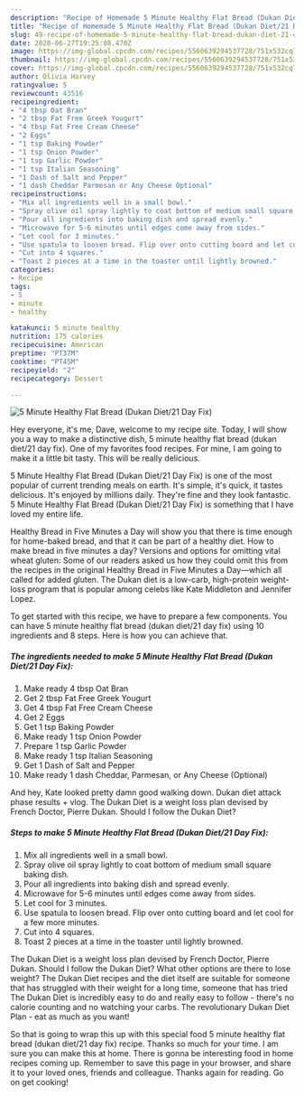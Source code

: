 ```yaml
---
description: "Recipe of Homemade 5 Minute Healthy Flat Bread (Dukan Diet/21 Day Fix)"
title: "Recipe of Homemade 5 Minute Healthy Flat Bread (Dukan Diet/21 Day Fix)"
slug: 49-recipe-of-homemade-5-minute-healthy-flat-bread-dukan-diet-21-day-fix
date: 2020-06-27T19:25:08.470Z
image: https://img-global.cpcdn.com/recipes/5560639294537728/751x532cq70/5-minute-healthy-flat-bread-dukan-diet21-day-fix-recipe-main-photo.jpg
thumbnail: https://img-global.cpcdn.com/recipes/5560639294537728/751x532cq70/5-minute-healthy-flat-bread-dukan-diet21-day-fix-recipe-main-photo.jpg
cover: https://img-global.cpcdn.com/recipes/5560639294537728/751x532cq70/5-minute-healthy-flat-bread-dukan-diet21-day-fix-recipe-main-photo.jpg
author: Olivia Harvey
ratingvalue: 5
reviewcount: 43516
recipeingredient:
- "4 tbsp Oat Bran"
- "2 tbsp Fat Free Greek Yougurt"
- "4 tbsp Fat Free Cream Cheese"
- "2 Eggs"
- "1 tsp Baking Powder"
- "1 tsp Onion Powder"
- "1 tsp Garlic Powder"
- "1 tsp Italian Seasoning"
- "1 Dash of Salt and Pepper"
- "1 dash Cheddar Parmesan or Any Cheese Optional"
recipeinstructions:
- "Mix all ingredients well in a small bowl."
- "Spray olive oil spray lightly to coat bottom of medium small square baking dish."
- "Pour all ingredients into baking dish and spread evenly."
- "Microwave for 5-6 minutes until edges come away from sides."
- "Let cool for 3 minutes."
- "Use spatula to loosen bread. Flip over onto cutting board and let cool for a few more minutes."
- "Cut into 4 squares."
- "Toast 2 pieces at a time in the toaster until lightly browned."
categories:
- Recipe
tags:
- 5
- minute
- healthy

katakunci: 5 minute healthy 
nutrition: 175 calories
recipecuisine: American
preptime: "PT37M"
cooktime: "PT45M"
recipeyield: "2"
recipecategory: Dessert

---
```



![5 Minute Healthy Flat Bread (Dukan Diet/21 Day Fix)](https://img-global.cpcdn.com/recipes/5560639294537728/751x532cq70/5-minute-healthy-flat-bread-dukan-diet21-day-fix-recipe-main-photo.jpg)

Hey everyone, it's me, Dave, welcome to my recipe site. Today, I will show you a way to make a distinctive dish, 5 minute healthy flat bread (dukan diet/21 day fix). One of my favorites food recipes. For mine, I am going to make it a little bit tasty. This will be really delicious.

5 Minute Healthy Flat Bread (Dukan Diet/21 Day Fix) is one of the most popular of current trending meals on earth. It's simple, it's quick, it tastes delicious. It's enjoyed by millions daily. They're fine and they look fantastic. 5 Minute Healthy Flat Bread (Dukan Diet/21 Day Fix) is something that I have loved my entire life.

Healthy Bread in Five Minutes a Day will show you that there is time enough for home-baked bread, and that it can be part of a healthy diet. How to make bread in five minutes a day? Versions and options for omitting vital wheat gluten: Some of our readers asked us how they could omit this from the recipes in the original Healthy Bread in Five Minutes a Day—which all called for added gluten. The Dukan diet is a low-carb, high-protein weight-loss program that is popular among celebs like Kate Middleton and Jennifer Lopez.


To get started with this recipe, we have to prepare a few components. You can have 5 minute healthy flat bread (dukan diet/21 day fix) using 10 ingredients and 8 steps. Here is how you can achieve that.

<!--inarticleads1-->

##### The ingredients needed to make 5 Minute Healthy Flat Bread (Dukan Diet/21 Day Fix):

1. Make ready 4 tbsp Oat Bran
1. Get 2 tbsp Fat Free Greek Yougurt
1. Get 4 tbsp Fat Free Cream Cheese
1. Get 2 Eggs
1. Get 1 tsp Baking Powder
1. Make ready 1 tsp Onion Powder
1. Prepare 1 tsp Garlic Powder
1. Make ready 1 tsp Italian Seasoning
1. Get 1 Dash of Salt and Pepper
1. Make ready 1 dash Cheddar, Parmesan, or Any Cheese (Optional)


And hey, Kate looked pretty damn good walking down. Dukan diet attack phase results + vlog. The Dukan Diet is a weight loss plan devised by French Doctor, Pierre Dukan. Should I follow the Dukan Diet? 

<!--inarticleads2-->

##### Steps to make 5 Minute Healthy Flat Bread (Dukan Diet/21 Day Fix):

1. Mix all ingredients well in a small bowl.
1. Spray olive oil spray lightly to coat bottom of medium small square baking dish.
1. Pour all ingredients into baking dish and spread evenly.
1. Microwave for 5-6 minutes until edges come away from sides.
1. Let cool for 3 minutes.
1. Use spatula to loosen bread. Flip over onto cutting board and let cool for a few more minutes.
1. Cut into 4 squares.
1. Toast 2 pieces at a time in the toaster until lightly browned.


The Dukan Diet is a weight loss plan devised by French Doctor, Pierre Dukan. Should I follow the Dukan Diet? What other options are there to lose weight? The Dukan Diet recipes and the diet itself are suitable for someone that has struggled with their weight for a long time, someone that has tried The Dukan Diet is incredibly easy to do and really easy to follow - there&#39;s no calorie counting and no watching your carbs. The revolutionary Dukan Diet Plan - eat as much as you want! 

So that is going to wrap this up with this special food 5 minute healthy flat bread (dukan diet/21 day fix) recipe. Thanks so much for your time. I am sure you can make this at home. There is gonna be interesting food in home recipes coming up. Remember to save this page in your browser, and share it to your loved ones, friends and colleague. Thanks again for reading. Go on get cooking!

